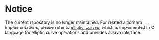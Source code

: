 # Notice
The current repository is no longer maintained.
For related algorithm implementations, please refer to [elliptic_curves](https://github.com/Archerxy/elliptic_curves/tree/main/algorithm), which is implemented in C language for elliptic curve operations and provides a Java interface.
